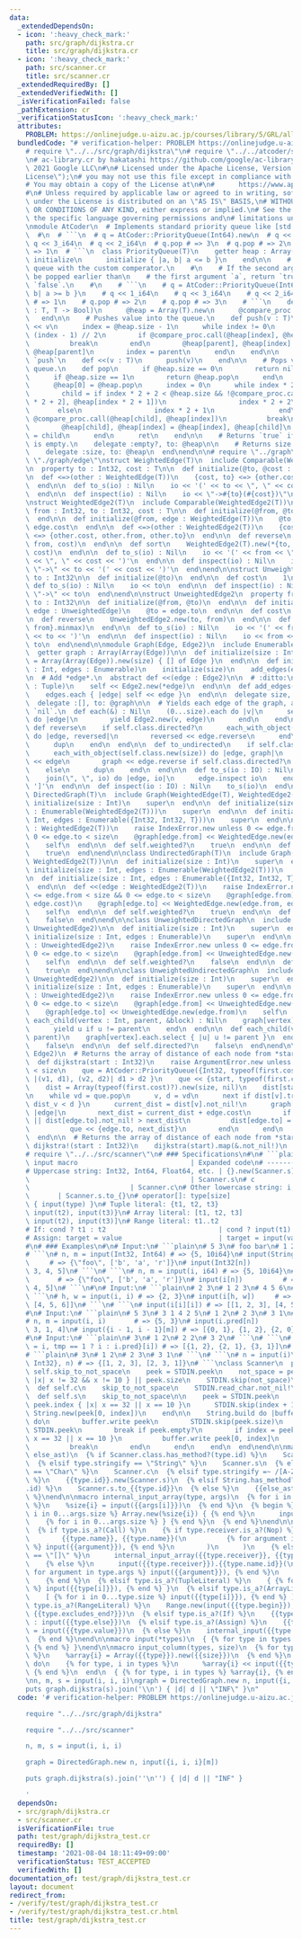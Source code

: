 ```yaml
---
data:
  _extendedDependsOn:
  - icon: ':heavy_check_mark:'
    path: src/graph/dijkstra.cr
    title: src/graph/dijkstra.cr
  - icon: ':heavy_check_mark:'
    path: src/scanner.cr
    title: src/scanner.cr
  _extendedRequiredBy: []
  _extendedVerifiedWith: []
  _isVerificationFailed: false
  _pathExtension: cr
  _verificationStatusIcon: ':heavy_check_mark:'
  attributes:
    PROBLEM: https://onlinejudge.u-aizu.ac.jp/courses/library/5/GRL/all/GRL_1_A
  bundledCode: "# verification-helper: PROBLEM https://onlinejudge.u-aizu.ac.jp/courses/library/5/GRL/all/GRL_1_A\n\
    # require \"../../src/graph/dijkstra\"\n# require \"../../atcoder/src/PriorityQueue\"\
    \n# ac-library.cr by hakatashi https://github.com/google/ac-library.cr\n#\n# Copyright\
    \ 2021 Google LLC\n#\n# Licensed under the Apache License, Version 2.0 (the \"\
    License\");\n# you may not use this file except in compliance with the License.\n\
    # You may obtain a copy of the License at\n#\n#      https://www.apache.org/licenses/LICENSE-2.0\n\
    #\n# Unless required by applicable law or agreed to in writing, software\n# distributed\
    \ under the License is distributed on an \"AS IS\" BASIS,\n# WITHOUT WARRANTIES\
    \ OR CONDITIONS OF ANY KIND, either express or implied.\n# See the License for\
    \ the specific language governing permissions and\n# limitations under the License.\n\
    \nmodule AtCoder\n  # Implements standard priority queue like [std::priority_queue](https://en.cppreference.com/w/cpp/container/priority_queue).\n\
    \  #\n  # ```\n  # q = AtCoder::PriorityQueue(Int64).new\n  # q << 1_i64\n  #\
    \ q << 3_i64\n  # q << 2_i64\n  # q.pop # => 3\n  # q.pop # => 2\n  # q.pop #\
    \ => 1\n  # ```\n  class PriorityQueue(T)\n    getter heap : Array(T)\n\n    def\
    \ initialize\n      initialize { |a, b| a <= b }\n    end\n\n    # Initializes\
    \ queue with the custom comperator.\n    #\n    # If the second argument `b` should\
    \ be popped earlier than\n    # the first argument `a`, return `true`. Else, return\
    \ `false`.\n    #\n    # ```\n    # q = AtCoder::PriorityQueue(Int64).new { |a,\
    \ b| a >= b }\n    # q << 1_i64\n    # q << 3_i64\n    # q << 2_i64\n    # q.pop\
    \ # => 1\n    # q.pop # => 2\n    # q.pop # => 3\n    # ```\n    def initialize(&block\
    \ : T, T -> Bool)\n      @heap = Array(T).new\n      @compare_proc = block\n \
    \   end\n\n    # Pushes value into the queue.\n    def push(v : T)\n      @heap\
    \ << v\n      index = @heap.size - 1\n      while index != 0\n        parent =\
    \ (index - 1) // 2\n        if @compare_proc.call(@heap[index], @heap[parent])\n\
    \          break\n        end\n        @heap[parent], @heap[index] = @heap[index],\
    \ @heap[parent]\n        index = parent\n      end\n    end\n\n    # Alias of\
    \ `push`\n    def <<(v : T)\n      push(v)\n    end\n\n    # Pops value from the\
    \ queue.\n    def pop\n      if @heap.size == 0\n        return nil\n      end\n\
    \      if @heap.size == 1\n        return @heap.pop\n      end\n      ret = @heap.first\n\
    \      @heap[0] = @heap.pop\n      index = 0\n      while index * 2 + 1 < @heap.size\n\
    \        child = if index * 2 + 2 < @heap.size && !@compare_proc.call(@heap[index\
    \ * 2 + 2], @heap[index * 2 + 1])\n                  index * 2 + 2\n         \
    \       else\n                  index * 2 + 1\n                end\n        if\
    \ @compare_proc.call(@heap[child], @heap[index])\n          break\n        end\n\
    \        @heap[child], @heap[index] = @heap[index], @heap[child]\n        index\
    \ = child\n      end\n      ret\n    end\n\n    # Returns `true` if the queue\
    \ is empty.\n    delegate :empty?, to: @heap\n\n    # Returns size of the queue.\n\
    \    delegate :size, to: @heap\n  end\nend\n\n# require \"../graph\"\n# require\
    \ \"./graph/edge\"\nstruct WeightedEdge(T)\n  include Comparable(WeightedEdge(T))\n\
    \n  property to : Int32, cost : T\n\n  def initialize(@to, @cost : T)\n  end\n\
    \n  def <=>(other : WeightedEdge(T))\n    {cost, to} <=> {other.cost, other.to}\n\
    \  end\n\n  def to_s(io) : Nil\n    io << '(' << to << \", \" << cost << ')'\n\
    \  end\n\n  def inspect(io) : Nil\n    io << \"->#{to}(#{cost})\"\n  end\nend\n\
    \nstruct WeightedEdge2(T)\n  include Comparable(WeightedEdge2(T))\n\n  property\
    \ from : Int32, to : Int32, cost : T\n\n  def initialize(@from, @to, @cost : T)\n\
    \  end\n\n  def initialize(@from, edge : WeightedEdge(T))\n    @to, @cost = edge.to,\
    \ edge.cost\n  end\n\n  def <=>(other : WeightedEdge2(T))\n    {cost, from, to}\
    \ <=> {other.cost, other.from, other.to}\n  end\n\n  def reverse\n    WeightedEdge2(T).new(to,\
    \ from, cost)\n  end\n\n  def sort\n    WeightedEdge2(T).new(*{to, from}.minmax,\
    \ cost)\n  end\n\n  def to_s(io) : Nil\n    io << '(' << from << \", \" << to\
    \ << \", \" << cost << ')'\n  end\n\n  def inspect(io) : Nil\n    io << from <<\
    \ \"->\" << to << '(' << cost << ')'\n  end\nend\n\nstruct UnweightedEdge\n  property\
    \ to : Int32\n\n  def initialize(@to)\n  end\n\n  def cost\n    1\n  end\n\n \
    \ def to_s(io) : Nil\n    io << to\n  end\n\n  def inspect(io) : Nil\n    io <<\
    \ \"->\" << to\n  end\nend\n\nstruct UnweightedEdge2\n  property from : Int32,\
    \ to : Int32\n\n  def initialize(@from, @to)\n  end\n\n  def initialize(@from,\
    \ edge : UnweightedEdge)\n    @to = edge.to\n  end\n\n  def cost\n    1\n  end\n\
    \n  def reverse\n    UnweightedEdge2.new(to, from)\n  end\n\n  def sort\n    UnweightedEdge2.new(*{to,\
    \ from}.minmax)\n  end\n\n  def to_s(io) : Nil\n    io << '(' << from << \", \"\
    \ << to << ')'\n  end\n\n  def inspect(io) : Nil\n    io << from << \"->\" <<\
    \ to\n  end\nend\n\nmodule Graph(Edge, Edge2)\n  include Enumerable(Edge2)\n\n\
    \  getter graph : Array(Array(Edge))\n\n  def initialize(size : Int)\n    @graph\
    \ = Array(Array(Edge)).new(size) { [] of Edge }\n  end\n\n  def initialize(size\
    \ : Int, edges : Enumerable)\n    initialize(size)\n    add_edges(edges)\n  end\n\
    \n  # Add *edge*.\n  abstract def <<(edge : Edge2)\n\n  # :ditto:\n  def <<(edge\
    \ : Tuple)\n    self << Edge2.new(*edge)\n  end\n\n  def add_edges(edges : Enumerable)\n\
    \    edges.each { |edge| self << edge }\n  end\n\n  delegate size, to: @graph\n\
    \  delegate :[], to: @graph\n\n  # Yields each edge of the graph, ans returns\
    \ `nil`.\n  def each(&) : Nil\n    (0...size).each do |v|\n      self[v].each\
    \ do |edge|\n        yield Edge2.new(v, edge)\n      end\n    end\n  end\n\n \
    \ def reverse\n    if self.class.directed?\n      each_with_object(self.class.new(size))\
    \ do |edge, reversed|\n        reversed << edge.reverse\n      end\n    else\n\
    \      dup\n    end\n  end\n\n  def to_undirected\n    if self.class.directed?\n\
    \      each_with_object(self.class.new(size)) do |edge, graph|\n        graph\
    \ << edge\n        graph << edge.reverse if self.class.directed?\n      end\n\
    \    else\n      dup\n    end\n  end\n\n  def to_s(io : IO) : Nil\n    io << '['\n\
    \    join(\", \", io) do |edge, io|\n      edge.inspect io\n    end\n    io <<\
    \ ']'\n  end\n\n  def inspect(io : IO) : Nil\n    to_s(io)\n  end\nend\n\nclass\
    \ DirectedGraph(T)\n  include Graph(WeightedEdge(T), WeightedEdge2(T))\n\n  def\
    \ initialize(size : Int)\n    super\n  end\n\n  def initialize(size : Int, edges\
    \ : Enumerable(WeightedEdge2(T)))\n    super\n  end\n\n  def initialize(size :\
    \ Int, edges : Enumerable({Int32, Int32, T}))\n    super\n  end\n\n  def <<(edge\
    \ : WeightedEdge2(T))\n    raise IndexError.new unless 0 <= edge.from < size &&\
    \ 0 <= edge.to < size\n    @graph[edge.from] << WeightedEdge.new(edge.to, edge.cost)\n\
    \    self\n  end\n\n  def self.weighted?\n    true\n  end\n\n  def self.directed?\n\
    \    true\n  end\nend\n\nclass UndirectedGraph(T)\n  include Graph(WeightedEdge(T),\
    \ WeightedEdge2(T))\n\n  def initialize(size : Int)\n    super\n  end\n\n  def\
    \ initialize(size : Int, edges : Enumerable(WeightedEdge2(T)))\n    super\n  end\n\
    \n  def initialize(size : Int, edges : Enumerable({Int32, Int32, T}))\n    super\n\
    \  end\n\n  def <<(edge : WeightedEdge2(T))\n    raise IndexError.new unless 0\
    \ <= edge.from < size && 0 <= edge.to < size\n    @graph[edge.from] << WeightedEdge.new(edge.to,\
    \ edge.cost)\n    @graph[edge.to] << WeightedEdge.new(edge.from, edge.cost)\n\
    \    self\n  end\n\n  def self.weighted?\n    true\n  end\n\n  def self.directed?\n\
    \    false\n  end\nend\n\nclass UnweightedDirectedGraph\n  include Graph(UnweightedEdge,\
    \ UnweightedEdge2)\n\n  def initialize(size : Int)\n    super\n  end\n\n  def\
    \ initialize(size : Int, edges : Enumerable)\n    super\n  end\n\n  def <<(edge\
    \ : UnweightedEdge2)\n    raise IndexError.new unless 0 <= edge.from < size &&\
    \ 0 <= edge.to < size\n    @graph[edge.from] << UnweightedEdge.new(edge.to)\n\
    \    self\n  end\n\n  def self.weighted?\n    false\n  end\n\n  def self.directed?\n\
    \    true\n  end\nend\n\nclass UnweightedUndirectedGraph\n  include Graph(UnweightedEdge,\
    \ UnweightedEdge2)\n\n  def initialize(size : Int)\n    super\n  end\n\n  def\
    \ initialize(size : Int, edges : Enumerable)\n    super\n  end\n\n  def <<(edge\
    \ : UnweightedEdge2)\n    raise IndexError.new unless 0 <= edge.from < size &&\
    \ 0 <= edge.to < size\n    @graph[edge.from] << UnweightedEdge.new(edge.to)\n\
    \    @graph[edge.to] << UnweightedEdge.new(edge.from)\n    self\n  end\n\n  def\
    \ each_child(vertex : Int, parent, &block) : Nil\n    graph[vertex].each do |u|\n\
    \      yield u if u != parent\n    end\n  end\n\n  def each_child(vertex : Int,\
    \ parent)\n    graph[vertex].each.select { |u| u != parent }\n  end\n\n  def self.weighted?\n\
    \    false\n  end\n\n  def self.directed?\n    false\n  end\nend\n\nmodule Graph(Edge,\
    \ Edge2)\n  # Returns the array of distance of each node from *start* or `nil`.\n\
    \  def dijkstra(start : Int32)\n    raise ArgumentError.new unless 0 <= start\
    \ < size\n    que = AtCoder::PriorityQueue({Int32, typeof(first.cost)}).new {\
    \ |(v1, d1), (v2, d2)| d1 > d2 }\n    que << {start, typeof(first.cost).zero}\n\
    \    dist = Array(typeof(first.cost)?).new(size, nil)\n    dist[start] = typeof(first.cost).zero\n\
    \n    while vd = que.pop\n      v, d = vd\n      next if dist[v].try { |dist_v|\
    \ dist_v < d }\n      current_dist = dist[v].not_nil!\n      graph[v].each do\
    \ |edge|\n        next_dist = current_dist + edge.cost\n        if dist[edge.to].nil?\
    \ || dist[edge.to].not_nil! > next_dist\n          dist[edge.to] = next_dist\n\
    \          que << {edge.to, next_dist}\n        end\n      end\n    end\n    dist\n\
    \  end\n\n  # Returns the array of distance of each node from *start*.\n  def\
    \ dijkstra!(start : Int32)\n    dijkstra(start).map(&.not_nil!)\n  end\nend\n\n\
    # require \"../../src/scanner\"\n# ### Specifications\n#\n# ```plain\n# Inside\
    \ input macro                            | Expanded code\n# ----------------------------------------------+---------------------------------------\n\
    # Uppercase string: Int32, Int64, Float64, etc. | {}.new(Scanner.s)\n# s     \
    \                                        | Scanner.s\n# c                    \
    \                         | Scanner.c\n# Other lowercase string: i, i64, f, etc.\
    \       | Scanner.s.to_{}\n# operator[]: type[size]                        | Array.new(input(size))\
    \ { input(type) }\n# Tuple literal: {t1, t2, t3}                   | {input(t1),\
    \ input(t2), input(t3)}\n# Array literal: [t1, t2, t3]                   | [input(t1),\
    \ input(t2), input(t3)]\n# Range literal: t1..t2                         | input(t1)..input(t2)\n\
    # If: cond ? t1 : t2                            | cond ? input(t1) : input(t2)\n\
    # Assign: target = value                        | target = input(value)\n# ```\n\
    #\n# ### Examples\n#\n# Input:\n# ```plain\n# 5 3\n# foo bar\n# 1 2 3 4 5\n# ```\n\
    # ```\n# n, m = input(Int32, Int64) # => {5, 10i64}\n# input(String, Char[m])\
    \     # => {\"foo\", ['b', 'a', 'r']}\n# input(Int32[n])            # => [1, 2,\
    \ 3, 4, 5]\n# ```\n# ```\n# n, m = input(i, i64) # => {5, 10i64}\n# input(s, c[m])\
    \       # => {\"foo\", ['b', 'a', 'r']}\n# input(i[n])          # => [1, 2, 3,\
    \ 4, 5]\n# ```\n#\n# Input:\n# ```plain\n# 2 3\n# 1 2 3\n# 4 5 6\n# ```\n#\n#\
    \ ```\n# h, w = input(i, i) # => {2, 3}\n# input(i[h, w])     # => [[1, 2, 3],\
    \ [4, 5, 6]]\n# ```\n# ```\n# input(i[i][i]) # => [[1, 2, 3], [4, 5, 6]]\n# ```\n\
    #\n# Input:\n# ```plain\n# 5 3\n# 3 1 4 2 5\n# 1 2\n# 2 3\n# 3 1\n# ```\n# ```\n\
    # n, m = input(i, i)       # => {5, 3}\n# input(i.pred[n])         # => [2, 0,\
    \ 3, 1, 4]\n# input({i - 1, i - 1}[m]) # => [{0, 1}, {1, 2}, {2, 0}]\n# ```\n\
    #\n# Input:\n# ```plain\n# 3\n# 1 2\n# 2 2\n# 3 2\n# ```\n# ```\n# input({tmp\
    \ = i, tmp == 1 ? i : i.pred}[i]) # => [{1, 2}, {2, 1}, {3, 1}]\n# ```\n#\n# Input:\n\
    # ```plain\n# 3\n# 1 2\n# 2 3\n# 3 1\n# ```\n# ```\n# n = input(i)\n# input_column({Int32,\
    \ Int32}, n) # => {[1, 2, 3], [2, 3, 1]}\n# ```\nclass Scanner\n  private def\
    \ self.skip_to_not_space\n    peek = STDIN.peek\n    not_space = peek.index {\
    \ |x| x != 32 && x != 10 } || peek.size\n    STDIN.skip(not_space)\n  end\n\n\
    \  def self.c\n    skip_to_not_space\n    STDIN.read_char.not_nil!\n  end\n\n\
    \  def self.s\n    skip_to_not_space\n\n    peek = STDIN.peek\n    if index =\
    \ peek.index { |x| x == 32 || x == 10 }\n      STDIN.skip(index + 1)\n      return\
    \ String.new(peek[0, index])\n    end\n\n    String.build do |buffer|\n      loop\
    \ do\n        buffer.write peek\n        STDIN.skip(peek.size)\n        peek =\
    \ STDIN.peek\n        break if peek.empty?\n        if index = peek.index { |x|\
    \ x == 32 || x == 10 }\n          buffer.write peek[0, index]\n          STDIN.skip(index)\n\
    \          break\n        end\n      end\n    end\n  end\nend\n\nmacro internal_input(type,\
    \ else_ast)\n  {% if Scanner.class.has_method?(type.id) %}\n    Scanner.{{type.id}}\n\
    \  {% elsif type.stringify == \"String\" %}\n    Scanner.s\n  {% elsif type.stringify\
    \ == \"Char\" %}\n    Scanner.c\n  {% elsif type.stringify =~ /[A-Z][a-z0-9_]*/\
    \ %}\n    {{type.id}}.new(Scanner.s)\n  {% elsif String.has_method?(\"to_#{type}\"\
    .id) %}\n    Scanner.s.to_{{type.id}}\n  {% else %}\n    {{else_ast}}\n  {% end\
    \ %}\nend\n\nmacro internal_input_array(type, args)\n  {% for i in 0...args.size\
    \ %}\n    %size{i} = input({{args[i]}})\n  {% end %}\n  {% begin %}\n    {% for\
    \ i in 0...args.size %} Array.new(%size{i}) { {% end %}\n      input({{type.id}})\n\
    \    {% for i in 0...args.size %} } {% end %}\n  {% end %}\nend\n\nmacro input(type)\n\
    \  {% if type.is_a?(Call) %}\n    {% if type.receiver.is_a?(Nop) %}\n      internal_input(\n\
    \        {{type.name}}, {{type.name}}(\n          {% for argument in type.args\
    \ %} input({{argument}}), {% end %}\n        )\n      )\n    {% elsif type.name.stringify\
    \ == \"[]\" %}\n      internal_input_array({{type.receiver}}, {{type.args}})\n\
    \    {% else %}\n      input({{type.receiver}}).{{type.name.id}}(\n        {%\
    \ for argument in type.args %} input({{argument}}), {% end %}\n      ) {{type.block}}\n\
    \    {% end %}\n  {% elsif type.is_a?(TupleLiteral) %}\n    { {% for i in 0...type.size\
    \ %} input({{type[i]}}), {% end %} }\n  {% elsif type.is_a?(ArrayLiteral) %}\n\
    \    [ {% for i in 0...type.size %} input({{type[i]}}), {% end %} ]\n  {% elsif\
    \ type.is_a?(RangeLiteral) %}\n    Range.new(input({{type.begin}}), input({{type.end}}),\
    \ {{type.excludes_end?}})\n  {% elsif type.is_a?(If) %}\n    {{type.cond}} ? input({{type.then}})\
    \ : input({{type.else}})\n  {% elsif type.is_a?(Assign) %}\n    {{type.target}}\
    \ = input({{type.value}})\n  {% else %}\n    internal_input({{type.id}}, {{type.id}})\n\
    \  {% end %}\nend\n\nmacro input(*types)\n  { {% for type in types %} input({{type}}),\
    \ {% end %} }\nend\n\nmacro input_column(types, size)\n  {% for type, i in types\
    \ %}\n    %array{i} = Array({{type}}).new({{size}})\n  {% end %}\n  {{size}}.times\
    \ do\n    {% for type, i in types %}\n      %array{i} << input({{type}})\n   \
    \ {% end %}\n  end\n  { {% for type, i in types %} %array{i}, {% end %} }\nend\n\
    \nn, m, s = input(i, i, i)\ngraph = DirectedGraph.new n, input({i, i, i}[m])\n\
    puts graph.dijkstra(s).join('\\n') { |d| d || \"INF\" }\n"
  code: '# verification-helper: PROBLEM https://onlinejudge.u-aizu.ac.jp/courses/library/5/GRL/all/GRL_1_A

    require "../../src/graph/dijkstra"

    require "../../src/scanner"

    n, m, s = input(i, i, i)

    graph = DirectedGraph.new n, input({i, i, i}[m])

    puts graph.dijkstra(s).join(''\n'') { |d| d || "INF" }

    '
  dependsOn:
  - src/graph/dijkstra.cr
  - src/scanner.cr
  isVerificationFile: true
  path: test/graph/dijkstra_test.cr
  requiredBy: []
  timestamp: '2021-08-04 18:11:49+09:00'
  verificationStatus: TEST_ACCEPTED
  verifiedWith: []
documentation_of: test/graph/dijkstra_test.cr
layout: document
redirect_from:
- /verify/test/graph/dijkstra_test.cr
- /verify/test/graph/dijkstra_test.cr.html
title: test/graph/dijkstra_test.cr
---
```

